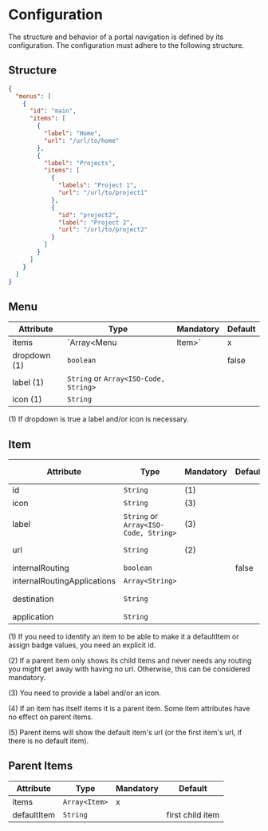 # Configuration

The structure and behavior of a portal navigation is defined by its configuration. The configuration must
adhere to the following structure.

## Structure

```json
{
  "menus": [
    {
      "id": "main",
      "items": [
        {
          "label": "Home",
          "url": "/url/to/home"
        },
        {
          "label": "Projects",
          "items": [
            {
              "labels": "Project 1",
              "url": "/url/to/project1"
            },
            {
              "id": "project2",
              "label": "Project 2",
              "url": "/url/to/project2"
            }
          ]
        }
      ]
    }
  ]
}
```

## Menu

| Attribute    | Type                                  | Mandatory | Default |
| ------------ | ------------------------------------- | --------- | ------- |
| items        | `Array<Menu                           | Item>`    | x       |  |
| dropdown (1) | `boolean`                             |           | false   |
| label (1)    | `String` or `Array<ISO-Code, String>` |           |         |
| icon (1)     | `String`                              |           |         |

(1) If dropdown is true a label and/or icon is necessary.

## Item

| Attribute                   | Type                                  | Mandatory | Default | Menu (4)    |
| --------------------------- | ------------------------------------- | --------- | ------- | ----------- |
| id                          | `String`                              | (1)       |         |             |
| icon                        | `String`                              | (3)       |         |             |
| label                       | `String` or `Array<ISO-Code, String>` | (3)       |         |             |
| url                         | `String`                              | (2)       |         | ignored (5) |
| internalRouting             | `boolean`                             |           | false   | ignored     |
| internalRoutingApplications | `Array<String>`                       |           |         | ignored     |
| destination                 | `String`                              |           |         | ignored (5) |
| application                 | `String`                              |           |         | ignored     |

(1) If you need to identify an item to be able to make it a defaultItem or assign badge values, you need an explicit id.

(2) If a parent item only shows its child items and never needs any routing you might get away with having no url. Otherwise, this can be considered mandatory.

(3) You need to provide a label and/or an icon.

(4) If an item has itself items it is a parent item. Some item attributes have no effect on parent items.

(5) Parent items will show the default item's url (or the first item's url, if there is no default item).

## Parent Items

| Attribute   | Type          | Mandatory | Default          |
| ----------- | ------------- | --------- | ---------------- |
| items       | `Array<Item>` | x         |                  |
| defaultItem | `String`      |           | first child item |
